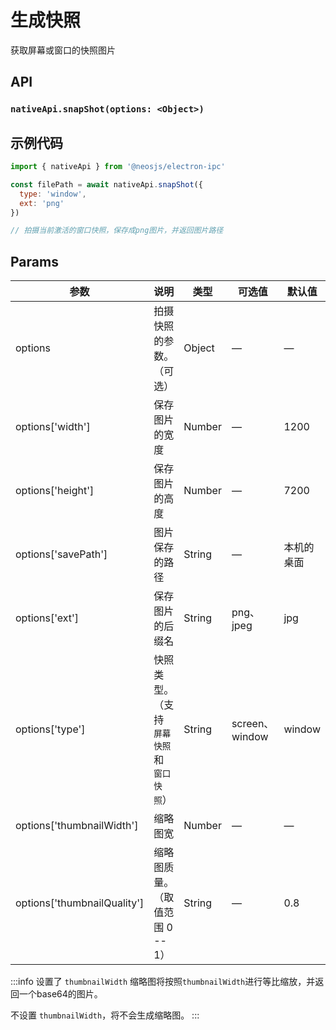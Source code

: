 # 生成快照 <BadgeTip text="异步" type="green"></BadgeTip>
获取屏幕或窗口的快照图片

## API
### `nativeApi.snapShot(options: <Object>)`

## 示例代码
```js
import { nativeApi } from '@neosjs/electron-ipc'

const filePath = await nativeApi.snapShot({
  type: 'window',
  ext: 'png'
})

// 拍摄当前激活的窗口快照，保存成png图片，并返回图片路径
```

## Params

| 参数  | 说明     | 类型   | 可选值     | 默认值 |
| ----- | -------- | ------ | ---------- | ------ |
| options | 拍摄快照的参数。（可选） | Object | —| —|
| options['width'] | 保存图片的宽度 | Number |  —  | 1200      |
| options['height'] | 保存图片的高度 | Number |  —  | 7200      |
| options['savePath'] | 图片保存的路径 | String |  —  | 本机的桌面      |
| options['ext'] | 保存图片的后缀名 | String |  png、jpeg  | jpg      |
| options['type'] | 快照类型。（支持 `屏幕快照` 和 `窗口快照`） | String |  screen、window  | window      |
| options['thumbnailWidth'] | 缩略图宽 | Number |  —   | —    |
| options['thumbnailQuality'] | 缩略图质量。（取值范围 0 -- 1） | String |  —   | 0.8   |

:::info
设置了 `thumbnailWidth` 缩略图将按照`thumbnailWidth`进行等比缩放，并返回一个base64的图片。

不设置 `thumbnailWidth`，将不会生成缩略图。
:::
